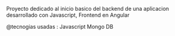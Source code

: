 Proyecto dedicado al inicio basico del backend de una aplicacion desarrollado con Javascript, Frontend en Angular

@tecnogias usadas :
Javascript
Mongo DB
